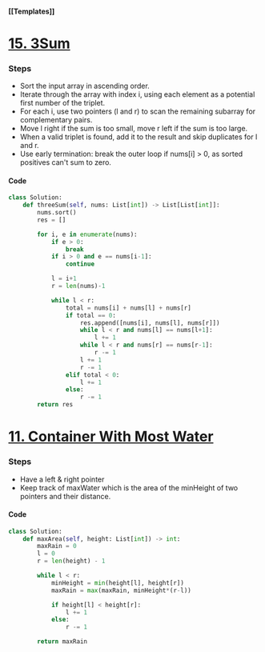 #### [[Templates]]

# [15. 3Sum](https://leetcode.com/problems/3sum/)
### Steps
- Sort the input array in ascending order.
- Iterate through the array with index i, using each element as a potential first number of the triplet.
- For each i, use two pointers (l and r) to scan the remaining subarray for complementary pairs.
- Move l right if the sum is too small, move r left if the sum is too large.
- When a valid triplet is found, add it to the result and skip duplicates for l and r.
- Use early termination: break the outer loop if nums[i] > 0, as sorted positives can't sum to zero.

#### Code
```python title:3sum
class Solution:
    def threeSum(self, nums: List[int]) -> List[List[int]]:
        nums.sort()
        res = []

        for i, e in enumerate(nums):
            if e > 0:
                break
            if i > 0 and e == nums[i-1]:
                continue

            l = i+1
            r = len(nums)-1

            while l < r:
                total = nums[i] + nums[l] + nums[r]
                if total == 0:
                    res.append([nums[i], nums[l], nums[r]])
                    while l < r and nums[l] == nums[l+1]:
                        l += 1
                    while l < r and nums[r] == nums[r-1]:
                        r -= 1
                    l += 1
                    r -= 1
                elif total < 0:
                    l += 1
                else:
                    r -= 1
        return res
```

# [11. Container With Most Water](https://leetcode.com/problems/container-with-most-water/)
### Steps
- Have a left & right pointer
- Keep track of maxWater which is the area of the minHeight of two pointers and their distance.

#### Code
```python title:ContainerWithMostWater
class Solution:
    def maxArea(self, height: List[int]) -> int:
        maxRain = 0
        l = 0
        r = len(height) - 1

        while l < r:
            minHeight = min(height[l], height[r])
            maxRain = max(maxRain, minHeight*(r-l))

            if height[l] < height[r]:
                l += 1
            else:
                r -= 1

        return maxRain
```

